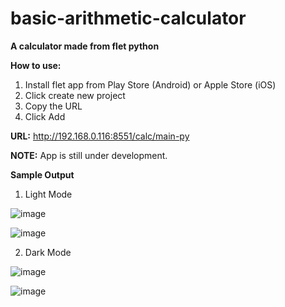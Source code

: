 ﻿# basic-arithmetic-calculator

**A calculator made from flet python**

**How to use:**
1. Install flet app from Play Store (Android) or Apple Store (iOS)
2. Click create new project
3. Copy the URL
4. Click Add

**URL:**
http://192.168.0.116:8551/calc/main-py

**NOTE:**
App is still under development.

**Sample Output**
1. Light Mode

![image](https://github.com/aidantiu/basic-arithmetic-calculator/assets/147817732/a17f5c92-e407-4d2c-89bf-c192c0f03d2d)

![image](https://github.com/aidantiu/basic-arithmetic-calculator/assets/147817732/fd5ab5fe-f31a-4650-bfbd-cd64cda12f0f)

2. Dark Mode

![image](https://github.com/aidantiu/basic-arithmetic-calculator/assets/147817732/0434288e-df5a-40cc-a730-bb888cfdf678)

![image](https://github.com/aidantiu/basic-arithmetic-calculator/assets/147817732/56ae2828-c9a6-4110-a24e-46b657bdecfe)
